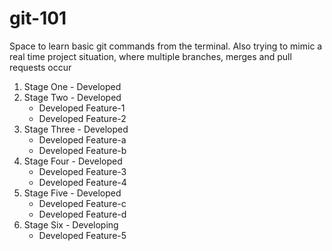 # git-101
Space to learn basic git commands from the terminal. Also trying to mimic a real time project situation, where multiple branches, merges and pull requests occur

1. Stage One - Developed
2. Stage Two - Developed
   - Developed Feature-1
   - Developed Feature-2
3. Stage Three - Developed
   - Developed Feature-a
   - Developed Feature-b
4. Stage Four - Developed
   - Developed Feature-3
   - Developed Feature-4
5. Stage Five - Developed
   - Developed Feature-c
   - Developed Feature-d
6. Stage Six - Developing
   - Developed Feature-5
